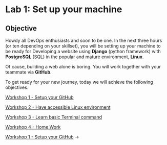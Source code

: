 # Lab 1: Set up your machine

## Objective

Howdy all DevOps enthusiasts and soon to be one. In the next three hours (or ten depending on your skillset), you will be setting up your machine to be ready for Developing a website using **Django** (python framework) with **PostgreSQL** (SQL) in the popular and mature environment, **Linux**.

Of cause, building a web alone is boring. You will work together with your teammate via **GitHub**.

To get ready for your new journey, today we will achieve the following objectives.

[Workshop 1 - Setup your GitHub](./setup-github.md)

[Workshop 2 - Have accessible Linux environment](./setup-linux.md)

[Workshop 3 - Learn basic Terminal command](./basic-terminal.md)

[Workshop 4 - Home Work](./home-work-1.md)

<div class="page-nav"><p class="inner">
    <span class="prev"> 
        <!-- ←
        <a href="./setup-linux.html" class="">Workshop 2 - Have accessible Linux environment</a> -->
    </span> 
    <span class="next">
        <a href="./setup-github.html" class="">Workshop 1 - Setup your GitHub</a>
        →
    </span></p>
</div>